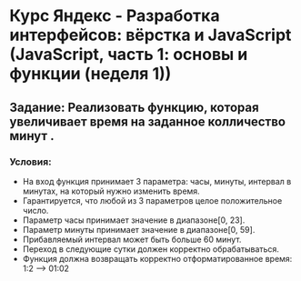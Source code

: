 # Курс Яндекс - Разработка интерфейсов: вёрстка и JavaScript  (JavaScript, часть 1: основы и функции (неделя 1))

## Задание: Реализовать функцию, которая увеличивает время на заданное колличество минут .
### Условия:
* На вход функция принимает 3 параметра: часы, минуты, интервал в минутах, на который нужно изменить время.
* Гарантируется, что любой из 3 параметров целое положительное число.
* Параметр часы принимает значение в диапазоне[0, 23].
* Параметр минуты принимает значение в диапазоне[0, 59].
* Прибавляемый интервал может быть больше 60 минут.
* Переход в следующие сутки должен корректно обрабатываться.
* Функция должна возвращать корректно отформатированное время: 1:2 –> 01:02